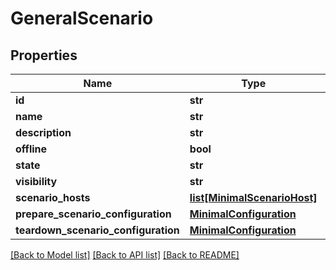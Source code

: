# GeneralScenario

## Properties
Name | Type | Description | Notes
------------ | ------------- | ------------- | -------------
**id** | **str** |  | [optional] 
**name** | **str** |  | [optional] 
**description** | **str** |  | [optional] 
**offline** | **bool** |  | [optional] 
**state** | **str** |  | [optional] 
**visibility** | **str** |  | [optional] 
**scenario_hosts** | [**list[MinimalScenarioHost]**](MinimalScenarioHost.md) |  | [optional] 
**prepare_scenario_configuration** | [**MinimalConfiguration**](MinimalConfiguration.md) |  | [optional] 
**teardown_scenario_configuration** | [**MinimalConfiguration**](MinimalConfiguration.md) |  | [optional] 

[[Back to Model list]](../README.md#documentation-for-models) [[Back to API list]](../README.md#documentation-for-api-endpoints) [[Back to README]](../README.md)


